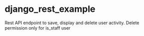 # django_rest_example
Rest API endpoint to save, display and delete user activity. Delete permission only for is_staff user
